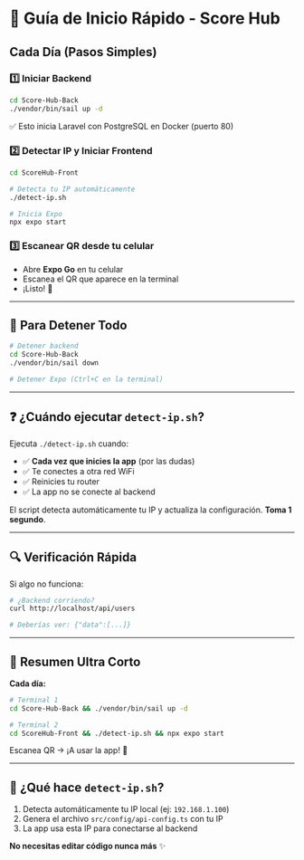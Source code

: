 # 🚀 Guía de Inicio Rápido - Score Hub

## Cada Día (Pasos Simples)

### 1️⃣ Iniciar Backend
```bash
cd Score-Hub-Back
./vendor/bin/sail up -d
```
✅ Esto inicia Laravel con PostgreSQL en Docker (puerto 80)

### 2️⃣ Detectar IP y Iniciar Frontend
```bash
cd ScoreHub-Front

# Detecta tu IP automáticamente
./detect-ip.sh

# Inicia Expo
npx expo start
```

### 3️⃣ Escanear QR desde tu celular
- Abre **Expo Go** en tu celular
- Escanea el QR que aparece en la terminal
- ¡Listo! 🎉

---

## 🛑 Para Detener Todo

```bash
# Detener backend
cd Score-Hub-Back
./vendor/bin/sail down

# Detener Expo (Ctrl+C en la terminal)
```

---

## ❓ ¿Cuándo ejecutar `detect-ip.sh`?

Ejecuta `./detect-ip.sh` cuando:
- ✅ **Cada vez que inicies la app** (por las dudas)
- ✅ Te conectes a otra red WiFi
- ✅ Reinicies tu router
- ✅ La app no se conecte al backend

El script detecta automáticamente tu IP y actualiza la configuración. **Toma 1 segundo**.

---

## 🔍 Verificación Rápida

Si algo no funciona:

```bash
# ¿Backend corriendo?
curl http://localhost/api/users

# Deberías ver: {"data":[...]}
```

---

## 📌 Resumen Ultra Corto

**Cada día:**
```bash
# Terminal 1
cd Score-Hub-Back && ./vendor/bin/sail up -d

# Terminal 2
cd ScoreHub-Front && ./detect-ip.sh && npx expo start
```

Escanea QR → ¡A usar la app! 🚀

---

## 🤔 ¿Qué hace `detect-ip.sh`?

1. Detecta automáticamente tu IP local (ej: `192.168.1.100`)
2. Genera el archivo `src/config/api-config.ts` con tu IP
3. La app usa esta IP para conectarse al backend

**No necesitas editar código nunca más** ✨
